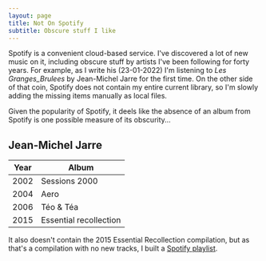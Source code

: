 ```yaml
---
layout: page
title: Not On Spotify
subtitle: Obscure stuff I like
---
```


Spotify is a convenient cloud-based service. I've discovered a lot of new music on it, including obscure stuff by artists I've been following for forty years. For example, as I write his (23-01-2022) I'm listening to _Les Granges_Brulees_ by Jean-Michel Jarre for the first time. On the other side of that coin, Spotify does not contain my entire current library, so I'm slowly adding the missing items manually as local files. 

Given the popularity of Spotify, it deels like the absence of an album from Spotify is one possible measure of its obscurity...

## Jean-Michel Jarre

| Year | Album |
| ---- | ----- |
| 2002 | Sessions 2000 | Jarre's 14th studio album | 
| 2004 | Aero | A compilation album with three new tracks and new connecting pieces. |
| 2006 | Téo & Téa | Jarre's 16th studio album | 
| 2015 | Essential recollection | A compilation album from 1976-2000, remastered in 2014 |

It also doesn't contain the 2015 Essential Recollection compilation, but as that's a compilation with no new tracks, I built a [Spotify playlist](https://open.spotify.com/playlist/0CFvy5M66KMnHfR4ZHOV2Y?si=8727224068ee4d80).
